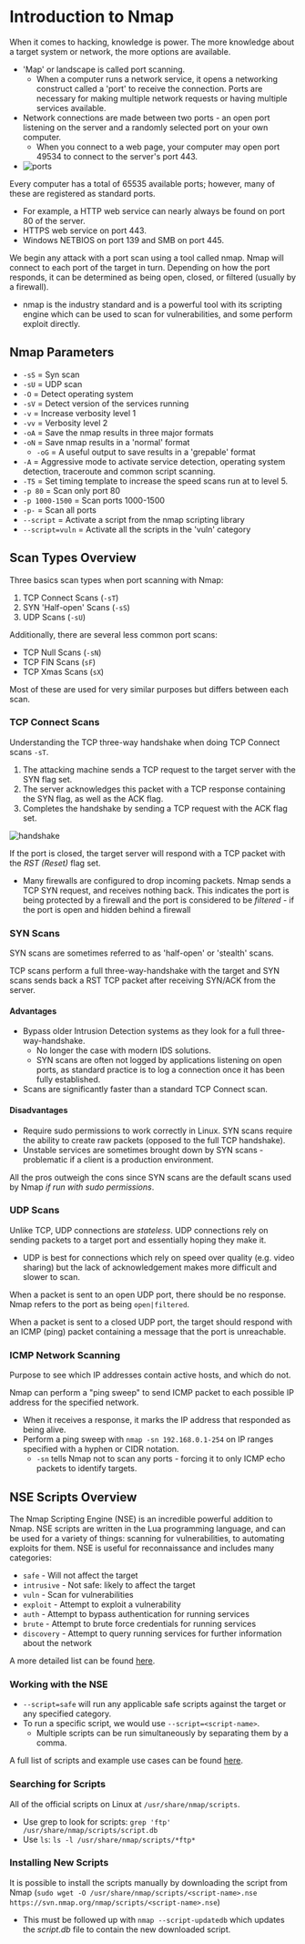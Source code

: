 # Introduction to Nmap

When it comes to hacking, knowledge is power. The more knowledge about a target system or network, the more options are available.

* 'Map' or landscape is called port scanning.
  * When a computer runs a network service, it opens a networking construct called a 'port' to receive the connection. Ports are necessary for making multiple network requests or having multiple services available.
* Network connections are made between two ports - an open port listening on the server and a randomly selected port on your own computer.
  * When you connect to a web page, your computer may open port 49534 to connect to the server's port 443.
* ![ports](https://i.imgur.com/3XAfRpI.png)

Every computer has a total of 65535 available ports; however, many of these are registered as standard ports.

* For example, a HTTP web service can nearly always be found on port 80 of the server.
* HTTPS web service on port 443.
* Windows NETBIOS on port 139 and SMB on port 445.

We begin any attack with a port scan using a tool called nmap. Nmap will connect to each port of the target in turn. Depending on how the port responds, it can be determined as being open, closed, or filtered (usually by a firewall).

* nmap is the industry standard and is a powerful tool with its scripting engine which can be used to scan for vulnerabilities, and some perform exploit directly.

## Nmap Parameters

* `-sS` = Syn scan
* `-sU` = UDP scan
* `-O` = Detect operating system
* `-sV` = Detect version of the services running
* `-v` = Increase verbosity level 1
* `-vv` = Verbosity level 2
* `-oA` = Save the nmap results in three major formats
* `-oN` = Save nmap results in a 'normal' format
  * `-oG` = A useful output to save results in a 'grepable' format
* `-A` = Aggressive mode to activate service detection, operating system detection, traceroute and common script scanning.
* `-T5` = Set timing template to increase the speed scans run at to level 5.
* `-p 80` = Scan only port 80
* `-p 1000-1500` = Scan ports 1000-1500
* `-p-` = Scan all ports
* `--script` = Activate a script from the nmap scripting library
* `--script=vuln` = Activate all the scripts in the 'vuln' category

## Scan Types Overview

Three basics scan types when port scanning with Nmap:

1. TCP Connect Scans (`-sT`)
2. SYN 'Half-open' Scans (`-sS`)
3. UDP Scans (`-sU`)

Additionally, there are several less common port scans:

* TCP Null Scans (`-sN`)
* TCP FIN Scans (`sF`)
* TCP Xmas Scans (`sX`)

Most of these are used for very similar purposes but differs between each scan.

### TCP Connect Scans

Understanding the TCP three-way handshake when doing TCP Connect scans `-sT`.

1. The attacking machine sends a TCP request to the target server with the SYN flag set.
2. The server acknowledges this packet with a TCP response containing the SYN flag, as well as the ACK flag.
3. Completes the handshake by sending a TCP request with the ACK flag set.

![handshake](https://muirlandoracle.co.uk/wp-content/uploads/2020/03/image-2.png)

If the port is closed, the target server will respond with a TCP packet with the _RST (Reset)_ flag set.

* Many firewalls are configured to drop incoming packets. Nmap sends a TCP SYN request, and receives nothing back. This indicates the port is being protected by a firewall and the port is considered to be _filtered_ - if the port is open and hidden behind a firewall

### SYN Scans

SYN scans are sometimes referred to as 'half-open' or 'stealth' scans.

TCP scans perform a full three-way-handshake with the target and SYN scans sends back a RST TCP packet after receiving SYN/ACK from the server.

#### Advantages

* Bypass older Intrusion Detection systems as they look for a full three-way-handshake.
  * No longer the case with modern IDS solutions.
  * SYN scans are often not logged by applications listening on open ports, as standard practice is to log a connection once it has been fully established.
* Scans are significantly faster than a standard TCP Connect scan.

#### Disadvantages

* Require sudo permissions to work correctly in Linux. SYN scans require the ability to create raw packets (opposed to the full TCP handshake).
* Unstable services are sometimes brought down by SYN scans - problematic if a client is a production environment.

All the pros outweigh the cons since SYN scans are the default scans used by Nmap _if run with sudo permissions_.

### UDP Scans

Unlike TCP, UDP connections are _stateless_. UDP connections rely on sending packets to a target port and essentially hoping they make it.

* UDP is best for connections which rely on speed over quality (e.g. video sharing) but the lack of acknowledgement makes more difficult and slower to scan.

When a packet is sent to an open UDP port, there should be no response. Nmap refers to the port as being `open|filtered`.

When a packet is sent to a closed UDP port, the target should respond with an ICMP (ping) packet containing a message that the port is unreachable.

### ICMP Network Scanning

Purpose to see which IP addresses contain active hosts, and which do not.

Nmap can perform a "ping sweep" to send ICMP packet to each possible IP address for the specified network.

* When it receives a response, it marks the IP address that responded as being alive.
* Perform a ping sweep with `nmap -sn 192.168.0.1-254` on IP ranges specified with a hyphen or CIDR notation.
  * `-sn` tells Nmap not to scan any ports - forcing it to only ICMP echo packets to identify targets.

## NSE Scripts Overview

The Nmap Scripting Engine (NSE) is an incredible powerful addition to Nmap. NSE scripts are written in the Lua programming language, and can be used for a variety of things: scanning for vulnerabilities, to automating exploits for them. NSE is useful for reconnaissance and includes many categories:

* `safe` - Will not affect the target
* `intrusive` - Not safe: likely to affect the target
* `vuln` - Scan for vulnerabilities
* `exploit` - Attempt to exploit a vulnerability
* `auth` - Attempt to bypass authentication for running services
* `brute` - Attempt to brute force credentials for running services
* `discovery` - Attempt to query running services for further information about the network

A more detailed list can be found [here](https://nmap.org/book/nse-usage.html).

### Working with the NSE

* `--script=safe` will run any applicable safe scripts against the target or any specified category.
* To run a specific script, we would use `--script=<script-name>`.
  * Multiple scripts can be run simultaneously by separating them by a comma.

A full list of scripts and example use cases can be found [here](https://nmap.org/nsedoc/).

### Searching for Scripts

All of the official scripts on Linux at `/usr/share/nmap/scripts`.

* Use grep to look for scripts: `grep 'ftp' /usr/share/nmap/scripts/script.db`
* Use `ls`: `ls -l /usr/share/nmap/scripts/*ftp*`

### Installing New Scripts

It is possible to install the scripts manually by downloading the script from Nmap (`sudo wget -O /usr/share/nmap/scripts/<script-name>.nse https://svn.nmap.org/nmap/scripts/<script-name>.nse`)

* This must be followed up with `nmap --script-updatedb` which updates the _script.db_ file to contain the new downloaded script.
